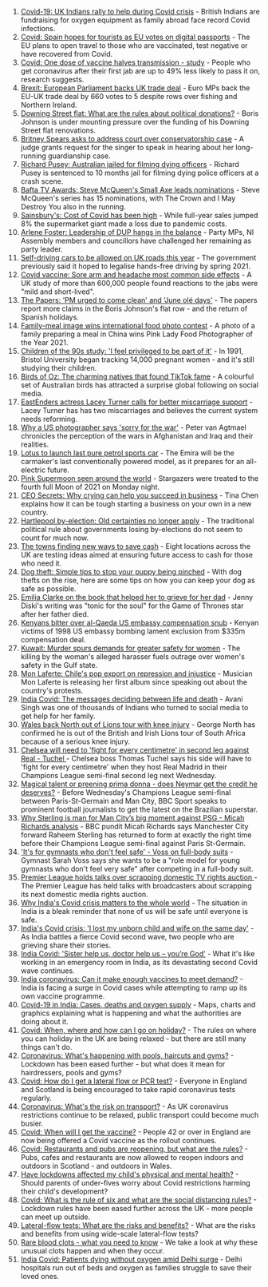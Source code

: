 1. [Covid-19: UK Indians rally to help during Covid crisis](https://www.bbc.co.uk/news/uk-56909285) - British Indians are fundraising for oxygen equipment as family abroad face record Covid infections.
2. [Covid: Spain hopes for tourists as EU votes on digital passports](https://www.bbc.co.uk/news/world-europe-56912667) - The EU plans to open travel to those who are vaccinated, test negative or have recovered from Covid.
3. [Covid: One dose of vaccine halves transmission - study](https://www.bbc.co.uk/news/health-56904993) - People who get coronavirus after their first jab are up to 49% less likely to pass it on, research suggests.
4. [Brexit: European Parliament backs UK trade deal](https://www.bbc.co.uk/news/world-europe-56899831) - Euro MPs back the EU-UK trade deal by 660 votes to 5 despite rows over fishing and Northern Ireland.
5. [Downing Street flat: What are the rules about political donations?](https://www.bbc.co.uk/news/uk-politics-56893165) - Boris Johnson is under mounting pressure over the funding of his Downing Street flat renovations.
6. [Britney Spears asks to address court over conservatorship case](https://www.bbc.co.uk/news/entertainment-arts-56911822) - A judge grants request for the singer to speak in hearing about her long-running guardianship case.
7. [Richard Pusey: Australian jailed for filming dying officers](https://www.bbc.co.uk/news/world-australia-56910687) - Richard Pusey is sentenced to 10 months jail for filming dying police officers at a crash scene.
8. [Bafta TV Awards: Steve McQueen's Small Axe leads nominations](https://www.bbc.co.uk/news/entertainment-arts-56900631) - Steve McQueen's series has 15 nominations, with The Crown and I May Destroy You also in the running.
9. [Sainsbury's: Cost of Covid has been high](https://www.bbc.co.uk/news/business-56912064) - While full-year sales jumped 8% the supermarket giant made a loss due to pandemic costs.
10. [Arlene Foster: Leadership of DUP hangs in the balance](https://www.bbc.co.uk/news/uk-northern-ireland-56910046) - Party MPs, NI Assembly members and councillors have challenged her remaining as party leader.
11. [Self-driving cars to be allowed on UK roads this year](https://www.bbc.co.uk/news/technology-56906145) - The government previously said it hoped to legalise hands-free driving by spring 2021.
12. [Covid vaccine: Sore arm and headache most common side effects](https://www.bbc.co.uk/news/health-56901356) - A UK study of more than 600,000 people found reactions to the jabs were "mild and short-lived".
13. [The Papers: 'PM urged to come clean' and 'June olé days'](https://www.bbc.co.uk/news/blogs-the-papers-56910085) - The papers report more claims in the Boris Johnson's flat row - and the return of Spanish holidays.
14. [Family-meal image wins international food photo contest](https://www.bbc.co.uk/news/in-pictures-56820167) - A photo of a family preparing a meal in China wins Pink Lady Food Photographer of the Year 2021.
15. [Children of the 90s study: 'I feel privileged to be part of it'](https://www.bbc.co.uk/news/uk-56901164) - In 1991, Bristol University began tracking 14,000 pregnant women - and it's still studying their children.
16. [Birds of Oz: The charming natives that found TikTok fame](https://www.bbc.co.uk/news/world-australia-56883027) - A colourful set of Australian birds has attracted a surprise global following on social media.
17. [EastEnders actress Lacey Turner calls for better miscarriage support](https://www.bbc.co.uk/news/uk-56904891) - Lacey Turner has has two miscarriages and believes the current system needs reforming.
18. [Why a US photographer says 'sorry for the war'](https://www.bbc.co.uk/news/world-us-canada-56859337) - Peter van Agtmael chronicles the perception of the wars in Afghanistan and Iraq and their realities.
19. [Lotus to launch last pure petrol sports car](https://www.bbc.co.uk/news/business-56906504) - The Emira will be the carmaker's last conventionally powered model, as it prepares for an all-electric future.
20. [Pink Supermoon seen around the world](https://www.bbc.co.uk/news/in-pictures-56900164) - Stargazers were treated to the fourth full Moon of 2021 on Monday night.
21. [CEO Secrets: Why crying can help you succeed in business](https://www.bbc.co.uk/news/business-56683783) - Tina Chen explains how it can be tough starting a business on your own in a new country.
22. [Hartlepool by-election: Old certainties no longer apply](https://www.bbc.co.uk/news/uk-politics-56859750) - The traditional political rule about governments losing by-elections do not seem to count for much now.
23. [The towns finding new ways to save cash](https://www.bbc.co.uk/news/business-56892375) - Eight locations across the UK are testing ideas aimed at ensuring future access to cash for those who need it.
24. [Dog theft: Simple tips to stop your puppy being pinched](https://www.bbc.co.uk/news/newsbeat-56899774) - With dog thefts on the rise, here are some tips on how you can keep your dog as safe as possible.
25. [Emilia Clarke on the book that helped her to grieve for her dad](https://www.bbc.co.uk/news/entertainment-arts-56843499) - Jenny Diski's writing was "tonic for the soul" for the Game of Thrones star after her father died.
26. [Kenyans bitter over al-Qaeda US embassy compensation snub](https://www.bbc.co.uk/news/world-africa-56759771) - Kenyan victims of 1998 US embassy bombing lament exclusion from $335m compensation deal.
27. [Kuwait: Murder spurs demands for greater safety for women](https://www.bbc.co.uk/news/world-middle-east-56899653) - The killing by the woman's alleged harasser fuels outrage over women's safety in the Gulf state.
28. [Mon Laferte: Chile's pop export on repression and injustice](https://www.bbc.co.uk/news/world-latin-america-56899171) - Musician Mon Laferte is releasing her first album since speaking out about the country's protests.
29. [India Covid: The messages deciding between life and death](https://www.bbc.co.uk/news/world-asia-india-56882037) - Avani Singh was one of thousands of Indians who turned to social media to get help for her family.
30. [Wales back North out of Lions tour with knee injury](https://www.bbc.co.uk/sport/rugby-union/56913566) - George North has confirmed he is out of the British and Irish Lions tour of South Africa because of a serious knee injury.
31. [Chelsea will need to 'fight for every centimetre' in second leg against Real - Tuchel ](https://www.bbc.co.uk/sport/football/56910396) - Chelsea boss Thomas Tuchel says his side will have to 'fight for every centimetre' when they host Real Madrid in their Champions League semi-final second leg next Wednesday.
32. [Magical talent or preening prima donna - does Neymar get the credit he deserves?](https://www.bbc.co.uk/sport/football/56800034) - Before Wednesday's Champions League semi-final between Paris-St-Germain and Man City, BBC Sport speaks to prominent football journalists to get the latest on the Brazilian superstar.
33. [Why Sterling is man for Man City’s big moment against PSG - Micah Richards analysis](https://www.bbc.co.uk/sport/football/56906838) - BBC pundit Micah Richards says Manchester City forward Raheem Sterling has returned to form at exactly the right time before their Champions League semi-final against Paris St-Germain.
34. ['It's for gymnasts who don't feel safe' - Voss on full-body suits](https://www.bbc.co.uk/sport/gymnastics/56906863) - Gymnast Sarah Voss says she wants to be a "role model for young gymnasts who don't feel very safe" after competing in a full-body suit.
35. [Premier League holds talks over scrapping domestic TV rights auction ](https://www.bbc.co.uk/sport/football/56911973) - The Premier League has held talks with broadcasters about scrapping its next domestic media rights auction.
36. [Why India's Covid crisis matters to the whole world](https://www.bbc.co.uk/news/world-asia-india-56907007) - The situation in India is a bleak reminder that none of us will be safe until everyone is safe.
37. [India's Covid crisis: 'I lost my unborn child and wife on the same day'](https://www.bbc.co.uk/news/world-asia-india-56908383) - As India battles a fierce Covid second wave, two people who are grieving share their stories.
38. [India Covid: 'Sister help us, doctor help us – you’re God'](https://www.bbc.co.uk/news/world-asia-india-56901163) - What it's like working in an emergency room in India, as its devastating second Covid wave continues.
39. [India coronavirus: Can it make enough vaccines to meet demand?](https://www.bbc.co.uk/news/world-asia-india-55571793) - India is facing a surge in Covid cases while attempting to ramp up its own vaccine programme.
40. [Covid-19 in India: Cases, deaths and oxygen supply](https://www.bbc.co.uk/news/world-asia-india-56891016) - Maps, charts and graphics explaining what is happening and what the authorities are doing about it.
41. [Covid: When, where and how can I go on holiday?](https://www.bbc.co.uk/news/explainers-52646738) - The rules on where you can holiday in the UK are being relaxed - but there are still many things can't do.
42. [Coronavirus: What's happening with pools, haircuts and gyms?](https://www.bbc.co.uk/news/explainers-53349989) - Lockdown has been eased further - but what does it mean for hairdressers, pools and gyms?
43. [Covid: How do I get a lateral flow or PCR test?](https://www.bbc.co.uk/news/health-51943612) - Everyone in England and Scotland is being encouraged to take rapid coronavirus tests regularly.
44. [Coronavirus: What's the risk on transport?](https://www.bbc.co.uk/news/health-51736185) - As UK coronavirus restrictions continue to be relaxed, public transport could become much busier.
45. [Covid: When will I get the vaccine?](https://www.bbc.co.uk/news/health-55045639) - People 42 or over in England are now being offered a Covid vaccine as the rollout continues.
46. [Covid: Restaurants and pubs are reopening, but what are the rules?](https://www.bbc.co.uk/news/business-52977388) - Pubs, cafes and restaurants are now allowed to reopen indoors and outdoors in Scotland - and outdoors in Wales.
47. [Have lockdowns affected my child's physical and mental health?](https://www.bbc.co.uk/news/explainers-55936928) - Should parents of under-fives worry about Covid restrictions harming their child's development?
48. [Covid: What is the rule of six and what are the social distancing rules?](https://www.bbc.co.uk/news/uk-51506729) - Lockdown rules have been eased further across the UK - more people can meet up outside.
49. [Lateral-flow tests: What are the risks and benefits?](https://www.bbc.co.uk/news/56675624) - What are the risks and benefits from using wide-scale lateral-flow tests?
50. [Rare blood clots - what you need to know](https://www.bbc.co.uk/news/health-56674796) - We take a look at why these unusual clots happen and when they occur.
51. [India Covid: Patients dying without oxygen amid Delhi surge](https://www.bbc.co.uk/news/56876695) - Delhi hospitals run out of beds and oxygen as families struggle to save their loved ones.
